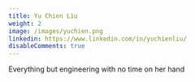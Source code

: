 ```yaml
---
title: Yu Chien Liu
weight: 2
image: /images/yuchien.png
linkedin: https://www.linkedin.com/in/yuchienliu/
disableComments: true
---
```


Everything but engineering with no time on her hand
